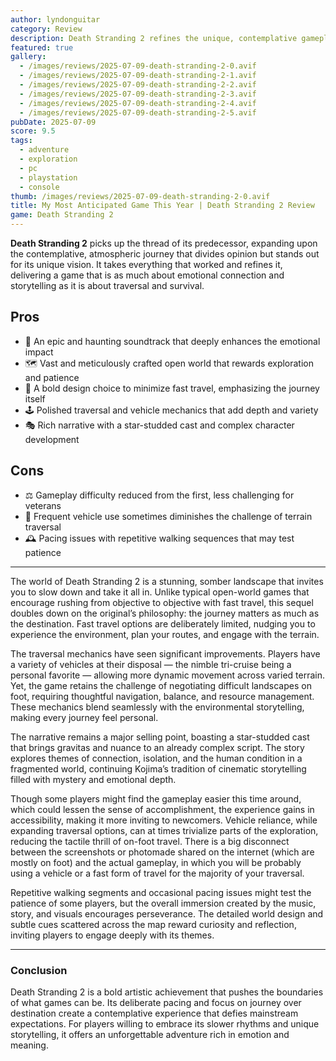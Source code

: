 ```yaml
---
author: lyndonguitar
category: Review
description: Death Stranding 2 refines the unique, contemplative gameplay of its predecessor with polished mechanics, an epic story, and a bold, niche approach that challenges mainstream gaming norms.
featured: true
gallery:
  - /images/reviews/2025-07-09-death-stranding-2-0.avif
  - /images/reviews/2025-07-09-death-stranding-2-1.avif
  - /images/reviews/2025-07-09-death-stranding-2-2.avif
  - /images/reviews/2025-07-09-death-stranding-2-3.avif
  - /images/reviews/2025-07-09-death-stranding-2-4.avif
  - /images/reviews/2025-07-09-death-stranding-2-5.avif
pubDate: 2025-07-09
score: 9.5
tags:
  - adventure
  - exploration
  - pc
  - playstation
  - console
thumb: /images/reviews/2025-07-09-death-stranding-2-0.avif
title: My Most Anticipated Game This Year | Death Stranding 2 Review
game: Death Stranding 2
---
```


**Death Stranding 2** picks up the thread of its predecessor, expanding upon the contemplative, atmospheric journey that divides opinion but stands out for its unique vision. It takes everything that worked and refines it, delivering a game that is as much about emotional connection and storytelling as it is about traversal and survival.

## Pros
- 🎵 An epic and haunting soundtrack that deeply enhances the emotional impact  
- 🗺️ Vast and meticulously crafted open world that rewards exploration and patience  
- 🚶 A bold design choice to minimize fast travel, emphasizing the journey itself  
- 🕹️ Polished traversal and vehicle mechanics that add depth and variety  
- 🎭 Rich narrative with a star-studded cast and complex character development  

## Cons
- ⚖️ Gameplay difficulty reduced from the first, less challenging for veterans  
- 🔄 Frequent vehicle use sometimes diminishes the challenge of terrain traversal  
- 🕰️ Pacing issues with repetitive walking sequences that may test patience  

---

The world of Death Stranding 2 is a stunning, somber landscape that invites you to slow down and take it all in. Unlike typical open-world games that encourage rushing from objective to objective with fast travel, this sequel doubles down on the original’s philosophy: the journey matters as much as the destination. Fast travel options are deliberately limited, nudging you to experience the environment, plan your routes, and engage with the terrain.

The traversal mechanics have seen significant improvements. Players have a variety of vehicles at their disposal — the nimble tri-cruise being a personal favorite — allowing more dynamic movement across varied terrain. Yet, the game retains the challenge of negotiating difficult landscapes on foot, requiring thoughtful navigation, balance, and resource management. These mechanics blend seamlessly with the environmental storytelling, making every journey feel personal.

The narrative remains a major selling point, boasting a star-studded cast that brings gravitas and nuance to an already complex script. The story explores themes of connection, isolation, and the human condition in a fragmented world, continuing Kojima’s tradition of cinematic storytelling filled with mystery and emotional depth.

Though some players might find the gameplay easier this time around, which could lessen the sense of accomplishment, the experience gains in accessibility, making it more inviting to newcomers. Vehicle reliance, while expanding traversal options, can at times trivialize parts of the exploration, reducing the tactile thrill of on-foot travel. There is a big disconnect between the screenshots or photomade shared on the internet (which are mostly on foot) and the actual gameplay, in which you will be probably using a vehicle or a fast form of travel for the majority of your traversal.

Repetitive walking segments and occasional pacing issues might test the patience of some players, but the overall immersion created by the music, story, and visuals encourages perseverance. The detailed world design and subtle cues scattered across the map reward curiosity and reflection, inviting players to engage deeply with its themes.

---

### Conclusion

Death Stranding 2 is a bold artistic achievement that pushes the boundaries of what games can be. Its deliberate pacing and focus on journey over destination create a contemplative experience that defies mainstream expectations. For players willing to embrace its slower rhythms and unique storytelling, it offers an unforgettable adventure rich in emotion and meaning.

